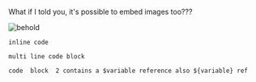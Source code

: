 What if I told you, it's possible to embed images too???

![behold](variant.png "an image")

`inline code`

``
multi
line
code
block
``

``
code 
block 
2
contains a $variable reference
also ${variable} ref
``